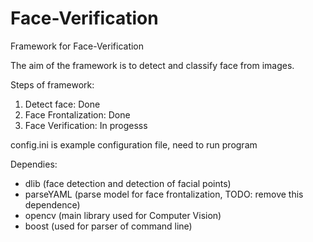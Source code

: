 # Face-Verification
Framework for Face-Verification

The aim of the framework is to detect and classify face from images.

Steps of framework:
  1. Detect face: Done
  2. Face Frontalization: Done
  3. Face Verification: In progesss
  
config.ini is example configuration file, need to run program

Dependies:
  - dlib (face detection and detection of facial points)
  - parseYAML (parse model for face frontalization, TODO: remove this dependence)
  - opencv (main library used for Computer Vision)
  - boost (used for parser of command line)

 
